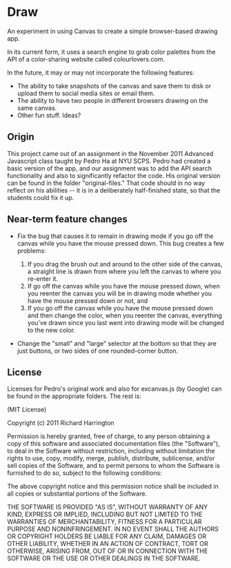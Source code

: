 # Draw

An experiment in using Canvas to create a simple browser-based drawing app.

In its current form, it uses a search engine to grab color palettes from the API of a color-sharing website called colourlovers.com. 

In the future, it may or may not incorporate the following features:

* The ability to take snapshots of the canvas and save them to disk or upload them to social media sites or email them.
* The ability to have two people in different browsers drawing on the same canvas.
* Other fun stuff. Ideas?


## Origin

This project came out of an assignment in the November 2011 Advanced Javascript class taught by Pedro Ha at NYU SCPS. Pedro had created a basic version of the app, and our assignment was to add the API search functionality and also to significantly refactor the code. His original version can be found in the folder "original-files." That code should in no way reflect on his abilities -- it is in a deliberately half-finished state, so that the students could fix it up.


## Near-term feature changes

* Fix the bug that causes it to remain in drawing mode if you go off the canvas while you have the mouse pressed down. This bug creates a few problems:
    1. If you drag the brush out and around to the other side of the canvas, a straight line is drawn from where you left the canvas to where you re-enter it. 
    2. If go off the canvas while you have the mouse pressed down, when you reenter the canvas you will be in drawing mode whether you have the mouse pressed down or not, and 
    3. If you go off the canvas while you have the mouse pressed down and then change the color, when you reenter the canvas, everything you've drawn since you last went into drawing mode will be changed to the new color.
    
* Change the "small" and "large" selector at the bottom so that they are just buttons, or two sides of one rounded-corner button.


## License

Licenses for Pedro's original work and also for excanvas.js (by Google) can be found in the appropriate folders. The rest is:

(MIT License)

Copyright (c) 2011 Richard Harrington

Permission is hereby granted, free of charge, to any person obtaining a copy of this software and associated documentation files (the "Software"), to deal in the Software without restriction, including without limitation the rights to use, copy, modify, merge, publish, distribute, sublicense, and/or sell copies of the Software, and to permit persons to whom the Software is furnished to do so, subject to the following conditions:

The above copyright notice and this permission notice shall be included in all copies or substantial portions of the Software.

THE SOFTWARE IS PROVIDED "AS IS", WITHOUT WARRANTY OF ANY KIND, EXPRESS OR IMPLIED, INCLUDING BUT NOT LIMITED TO THE WARRANTIES OF MERCHANTABILITY, FITNESS FOR A PARTICULAR PURPOSE AND NONINFRINGEMENT. IN NO EVENT SHALL THE AUTHORS OR COPYRIGHT HOLDERS BE LIABLE FOR ANY CLAIM, DAMAGES OR OTHER LIABILITY, WHETHER IN AN ACTION OF CONTRACT, TORT OR OTHERWISE, ARISING FROM, OUT OF OR IN CONNECTION WITH THE SOFTWARE OR THE USE OR OTHER DEALINGS IN THE SOFTWARE.